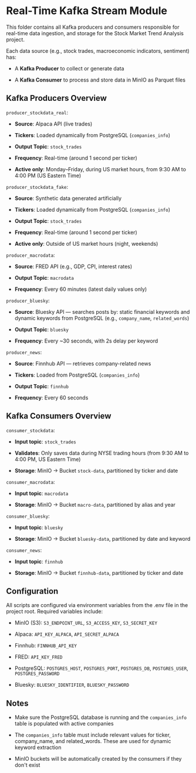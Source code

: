 # Real-Time Kafka Stream Module

This folder contains all Kafka producers and consumers responsible for real-time data ingestion, and storage for the Stock Market Trend Analysis project.

Each data source (e.g., stock trades, macroeconomic indicators, sentiment) has:

  -  A **Kafka Producer** to collect or generate data

  -  A **Kafka Consumer** to process and store data in MinIO as Parquet files

## Kafka Producers Overview

`producer_stockdata_real`:

- **Source**: Alpaca API (live trades)

- **Tickers**: Loaded dynamically from PostgreSQL (`companies_info`)

- **Output Topic**: `stock_trades`

- **Frequency**: Real-time (around 1 second per ticker)
  
- **Active only**: Monday–Friday, during US market hours, from 9:30 AM to 4:00 PM (US Eastern Time)

`producer_stockdata_fake`:

- **Source**: Synthetic data generated artificially

- **Tickers**: Loaded dynamically from PostgreSQL (`companies_info`)

- **Output Topic**: `stock_trades`

- **Frequency**: Real-time (around 1 second per ticker)

- **Active only**: Outside of US market hours (night, weekends)

`producer_macrodata`:

- **Source**: FRED API (e.g., GDP, CPI, interest rates)

- **Output Topic**: `macrodata`

- **Frequency**: Every 60 minutes (latest daily values only)

`producer_bluesky`:

- **Source**: Bluesky API — searches posts by: static financial keywords and dynamic keywords from PostgreSQL (e.g., `company_name`, `related_words`)

- **Output Topic**: `bluesky`

- **Frequency**: Every ~30 seconds, with 2s delay per keyword

`producer_news`:

- **Source**: Finnhub API — retrieves company-related news

- **Tickers**: Loaded from PostgreSQL (`companies_info`)

- **Output Topic**: `finnhub`

- **Frequency**: Every 60 seconds

## Kafka Consumers Overview

`consumer_stockdata`:

- **Input topic**: `stock_trades`

- **Validates**:  Only saves data during NYSE trading hours (from 9:30 AM to 4:00 PM, US Eastern Time)

- **Storage**: MinIO → Bucket `stock-data`, partitioned by ticker and date

`consumer_macrodata`:

- **Input topic**: `macrodata`

- **Storage**: MinIO → Bucket `macro-data`, partitioned by alias and year

`consumer_bluesky`:

- **Input topic**: `bluesky`

- **Storage**: MinIO → Bucket `bluesky-data`, partitioned by date and keyword

`consumer_news`:

- **Input topic**: `finnhub`

- **Storage**: MinIO → Bucket `finnhub-data`, partitioned by ticker and date


## Configuration

All scripts are configured via environment variables from the .env file in the project root. Required variables include:

 -   MinIO (S3): `S3_ENDPOINT_URL`, `S3_ACCESS_KEY`, `S3_SECRET_KEY`

-  Alpaca: `API_KEY_ALPACA`, `API_SECRET_ALPACA`

 -   Finnhub: `FINNHUB_API_KEY`

-    FRED: `API_KEY_FRED`

 -   PostgreSQL: `POSTGRES_HOST`, `POSTGRES_PORT`, `POSTGRES_DB`, `POSTGRES_USER`, `POSTGRES_PASSWORD`

 -   Bluesky: `BLUESKY_IDENTIFIER`, `BLUESKY_PASSWORD`

## Notes

- Make sure the PostgreSQL database is running and the `companies_info` table is populated with active companies

- The `companies_info` table must include relevant values for ticker, company_name, and related_words. These are used for dynamic keyword extraction

- MinIO buckets will be automatically created by the consumers if they don't exist
